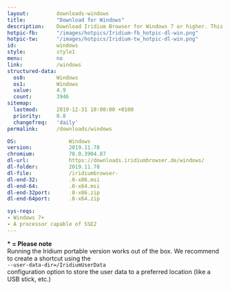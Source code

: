 ```yaml
---
layout: 		downloads-windows
title: 			"Download for Windows"
description:	Download Iridium Browser for Windows 7 or higher. This Windows build is available in 32-bit or 64-bit version, as well as portable.
hotpic-fb:		"/images/hotpics/Iridium-fb_hotpic-dl-win.png"
hotpic-tw:		"/images/hotpics/Iridium-tw_hotpic-dl-win.png"
id:				windows
style:			style1
menu:			no
link:			/windows
structured-data:
  os0: 			Windows
  os1: 			Windows
  value: 		4.9
  count: 		3946
sitemap:
  lastmod:		2019-12-31 10:00:00 +0100
  priority:		0.8
  changefreq:	'daily'
permalink:		/downloads/windows

OS: 				Windows
version:			2019.11.78
chromium:			78.0.3904.87
dl-url:				https://downloads.iridiumbrowser.de/windows/
dl-folder:			2019.11.78
dl-file:			/iridiumbrowser-
dl-end-32:			.0-x86.msi
dl-end-64:			.0-x64.msi
dl-end-32port:		.0-x86.zip
dl-end-64port:		.0-x64.zip

sys-reqs:
- Windows 7+
- A processor capable of SSE2
---
```


__* = Please note__    
Running the Iridium portable version works out of the box. We recommend to create a shortcut using the    
```--user-data-dir=/IridiumUserData```    
configuration option to store the user data to a preferred location (like a USB stick, etc.)    